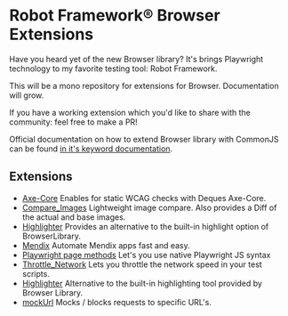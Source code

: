 # Robot Framework® Browser Extensions

Have you heard yet of the new Browser library? It's brings Playwright technology to my favorite testing tool: Robot Framework.

This will be a mono repository for extensions for Browser. Documentation will grow. 

If you have a working extension which you'd like to share with the community: feel free to make a PR!


Official documentation on how to extend Browser library with CommonJS can be found [in it's keyword documentation](https://marketsquare.github.io/robotframework-browser/Browser.html#Extending%20Browser%20library%20with%20a%20JavaScript%20module).

## Extensions

- [Axe-Core](https://github.com/MarketSquare/robotframework-browser-extensions/tree/main/Axe-Core)
  Enables for static WCAG checks with Deques Axe-Core.
- [Compare_Images](https://github.com/MarketSquare/robotframework-browser-extensions/tree/main/Compare_Images)
  Lightweight image compare. Also provides a Diff of the actual and base images.
- [Highlighter](https://github.com/MarketSquare/robotframework-browser-extensions/tree/main/Highlighter)
  Provides an alternative to the built-in highlight option of BrowserLibrary.
- [Mendix](https://github.com/MarketSquare/robotframework-browser-extensions/tree/main/Mendix)
  Automate Mendix apps fast and easy.
- [Playwright page methods](https://github.com/MarketSquare/robotframework-browser-extensions/tree/main/Playwright-page-methods)
  Let's you use native Playwright JS syntax     
- [Throttle_Network](https://github.com/MarketSquare/robotframework-browser-extensions/tree/main/Throttle_Network)
  Lets you throttle the network speed in your test scripts.
- [Highlighter](https://github.com/MarketSquare/robotframework-browser-extensions/tree/main/Highlighter)
  Alternative to the built-in highlighting tool provided by Browser Library.
- [mockUrl](https://github.com/MarketSquare/robotframework-browser-extensions/tree/main/mockUrl)
  Mocks / blocks requests to specific URL's.
